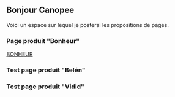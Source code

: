 ## Bonjour Canopee
Voici un espace sur lequel je posterai les propositions de pages.

### Page produit "Bonheur"

[BONHEUR](BONHEUR_1.html)

### Test page produit "Belén"



### Test page produit "Vidid"

